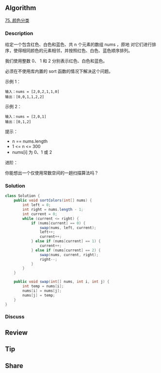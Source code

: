 ## Algorithm

[75. 颜色分类](https://leetcode.cn/problems/sort-colors/description/?envType=study-plan-v2&envId=top-100-liked)

### Description

给定一个包含红色、白色和蓝色、共 n 个元素的数组 nums ，原地 对它们进行排序，使得相同颜色的元素相邻，并按照红色、白色、蓝色顺序排列。

我们使用整数 0、 1 和 2 分别表示红色、白色和蓝色。

必须在不使用库内置的 sort 函数的情况下解决这个问题。

示例 1：

```
输入：nums = [2,0,2,1,1,0]
输出：[0,0,1,1,2,2]
```

示例 2：

```
输入：nums = [2,0,1]
输出：[0,1,2]
```

提示：

- n == nums.length
- 1 <= n <= 300
- nums[i] 为 0、1 或 2

进阶：

你能想出一个仅使用常数空间的一趟扫描算法吗？

### Solution

```java
class Solution {
    public void sortColors(int[] nums) {
        int left = 0;
        int right = nums.length - 1;
        int current = 0;
        while (current <= right) {
            if (nums[current] == 0) {
                swap(nums, left, current);
                left++;
                current++;
            } else if (nums[current] == 1) {
                current++;
            } else if (nums[current] == 2) {
                swap(nums, current, right);
                right--;
            }
        }
    }

    public void swap(int[] nums, int i, int j) {
        int temp = nums[i];
        nums[i] = nums[j];
        nums[j] = temp;
    }
}
```

### Discuss

## Review


## Tip


## Share
